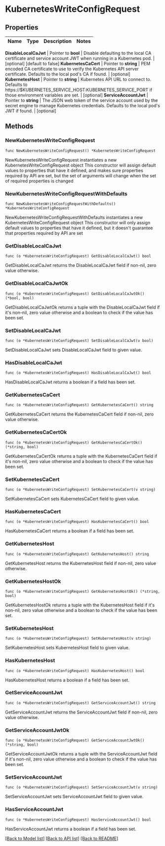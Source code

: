 # KubernetesWriteConfigRequest


## Properties

Name | Type | Description | Notes
------------ | ------------- | ------------- | -------------


**DisableLocalCaJwt** | Pointer to **bool** | Disable defaulting to the local CA certificate and service account JWT when running in a Kubernetes pod. | [optional] [default to false]
**KubernetesCaCert** | Pointer to **string** | PEM encoded CA certificate to use to verify the Kubernetes API server certificate. Defaults to the local pod&#x27;s CA if found. | [optional] 
**KubernetesHost** | Pointer to **string** | Kubernetes API URL to connect to. Defaults to https://$KUBERNETES_SERVICE_HOST:KUBERNETES_SERVICE_PORT if those environment variables are set. | [optional] 
**ServiceAccountJwt** | Pointer to **string** | The JSON web token of the service account used by the secret engine to manage Kubernetes credentials. Defaults to the local pod&#x27;s JWT if found. | [optional] 



## Methods


### NewKubernetesWriteConfigRequest

`func NewKubernetesWriteConfigRequest() *KubernetesWriteConfigRequest`

NewKubernetesWriteConfigRequest instantiates a new KubernetesWriteConfigRequest object
This constructor will assign default values to properties that have it defined,
and makes sure properties required by API are set, but the set of arguments
will change when the set of required properties is changed

### NewKubernetesWriteConfigRequestWithDefaults

`func NewKubernetesWriteConfigRequestWithDefaults() *KubernetesWriteConfigRequest`

NewKubernetesWriteConfigRequestWithDefaults instantiates a new KubernetesWriteConfigRequest object
This constructor will only assign default values to properties that have it defined,
but it doesn't guarantee that properties required by API are set


### GetDisableLocalCaJwt

`func (o *KubernetesWriteConfigRequest) GetDisableLocalCaJwt() bool`

GetDisableLocalCaJwt returns the DisableLocalCaJwt field if non-nil, zero value otherwise.

### GetDisableLocalCaJwtOk

`func (o *KubernetesWriteConfigRequest) GetDisableLocalCaJwtOk() (*bool, bool)`

GetDisableLocalCaJwtOk returns a tuple with the DisableLocalCaJwt field if it's non-nil, zero value otherwise
and a boolean to check if the value has been set.

### SetDisableLocalCaJwt

`func (o *KubernetesWriteConfigRequest) SetDisableLocalCaJwt(v bool)`

SetDisableLocalCaJwt sets DisableLocalCaJwt field to given value.


### HasDisableLocalCaJwt

`func (o *KubernetesWriteConfigRequest) HasDisableLocalCaJwt() bool`

HasDisableLocalCaJwt returns a boolean if a field has been set.




### GetKubernetesCaCert

`func (o *KubernetesWriteConfigRequest) GetKubernetesCaCert() string`

GetKubernetesCaCert returns the KubernetesCaCert field if non-nil, zero value otherwise.

### GetKubernetesCaCertOk

`func (o *KubernetesWriteConfigRequest) GetKubernetesCaCertOk() (*string, bool)`

GetKubernetesCaCertOk returns a tuple with the KubernetesCaCert field if it's non-nil, zero value otherwise
and a boolean to check if the value has been set.

### SetKubernetesCaCert

`func (o *KubernetesWriteConfigRequest) SetKubernetesCaCert(v string)`

SetKubernetesCaCert sets KubernetesCaCert field to given value.


### HasKubernetesCaCert

`func (o *KubernetesWriteConfigRequest) HasKubernetesCaCert() bool`

HasKubernetesCaCert returns a boolean if a field has been set.




### GetKubernetesHost

`func (o *KubernetesWriteConfigRequest) GetKubernetesHost() string`

GetKubernetesHost returns the KubernetesHost field if non-nil, zero value otherwise.

### GetKubernetesHostOk

`func (o *KubernetesWriteConfigRequest) GetKubernetesHostOk() (*string, bool)`

GetKubernetesHostOk returns a tuple with the KubernetesHost field if it's non-nil, zero value otherwise
and a boolean to check if the value has been set.

### SetKubernetesHost

`func (o *KubernetesWriteConfigRequest) SetKubernetesHost(v string)`

SetKubernetesHost sets KubernetesHost field to given value.


### HasKubernetesHost

`func (o *KubernetesWriteConfigRequest) HasKubernetesHost() bool`

HasKubernetesHost returns a boolean if a field has been set.




### GetServiceAccountJwt

`func (o *KubernetesWriteConfigRequest) GetServiceAccountJwt() string`

GetServiceAccountJwt returns the ServiceAccountJwt field if non-nil, zero value otherwise.

### GetServiceAccountJwtOk

`func (o *KubernetesWriteConfigRequest) GetServiceAccountJwtOk() (*string, bool)`

GetServiceAccountJwtOk returns a tuple with the ServiceAccountJwt field if it's non-nil, zero value otherwise
and a boolean to check if the value has been set.

### SetServiceAccountJwt

`func (o *KubernetesWriteConfigRequest) SetServiceAccountJwt(v string)`

SetServiceAccountJwt sets ServiceAccountJwt field to given value.


### HasServiceAccountJwt

`func (o *KubernetesWriteConfigRequest) HasServiceAccountJwt() bool`

HasServiceAccountJwt returns a boolean if a field has been set.









[[Back to Model list]](../README.md#documentation-for-models) [[Back to API list]](../README.md#documentation-for-api-endpoints) [[Back to README]](../README.md)


